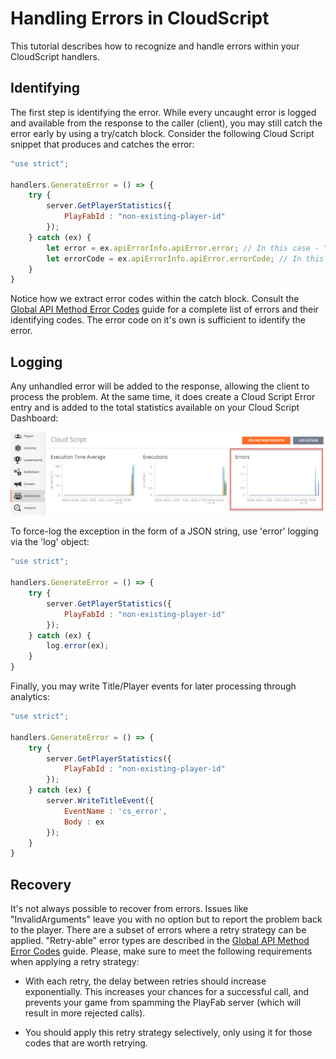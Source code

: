 # Handling Errors in CloudScript

This tutorial describes how to recognize and handle errors within your CloudScript handlers.

## Identifying

The first step is identifying the error. While every uncaught error is logged and available from the response to the caller (client), you may still catch the error early by using a try/catch block. Consider the following Cloud Script snippet that produces and catches the error:

```javascript
"use strict";

handlers.GenerateError = () => {
    try {
        server.GetPlayerStatistics({
            PlayFabId : "non-existing-player-id"
        });
    } catch (ex) {
        let error = ex.apiErrorInfo.apiError.error; // In this case - "InvalidParams"
        let errorCode = ex.apiErrorInfo.apiError.errorCode; // In this case : 1000
    }
}
```

Notice how we extract error codes within the catch block. Consult the [Global API Method Error Codes](https://api.playfab.com/docs/tutorials/globalcodes) guide for a complete list of errors and their identifying codes. The error code on it's own is sufficient to identify the error.

## Logging

Any unhandled error will be added to the response, allowing the client to process the problem. At the same time, it does create a Cloud Script Error entry and is added to the total statistics available on your Cloud Script Dashboard:

![Game Manager - Automation - CloudScript Dashboard](media/tutorials/game-manager-cloudscript-dashboard.png)  

To force-log the exception in the form of a JSON string, use 'error' logging via the 'log' object:

```javascript
"use strict";

handlers.GenerateError = () => {
    try {
        server.GetPlayerStatistics({
            PlayFabId : "non-existing-player-id"
        });
    } catch (ex) {
        log.error(ex);
    }
}
```

Finally, you may write Title/Player events for later processing through analytics:

```javascript
"use strict";

handlers.GenerateError = () => {
    try {
        server.GetPlayerStatistics({
            PlayFabId : "non-existing-player-id"
        });
    } catch (ex) {
        server.WriteTitleEvent({
            EventName : 'cs_error',
            Body : ex
        });
    }
}
```

## Recovery

It's not always possible to recover from errors. Issues like "InvalidArguments" leave you with no option but to report the problem back to the player. There are a subset of errors where a retry strategy can be applied. "Retry-able" error types are described in the [Global API Method Error Codes](https://api.playfab.com/docs/tutorials/globalcodes) guide. Please, make sure to meet the following requirements when applying a retry strategy:

- With each retry, the delay between retries should increase exponentially. This increases your chances for a successful call, and prevents your game from spamming the PlayFab server (which will result in more rejected calls).

- You should apply this retry strategy selectively, only using it for those codes that are worth retrying.
